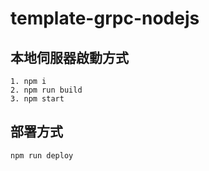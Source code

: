 # template-grpc-nodejs

## 本地伺服器啟動方式
    1. npm i
    2. npm run build
    3. npm start

## 部署方式
    npm run deploy